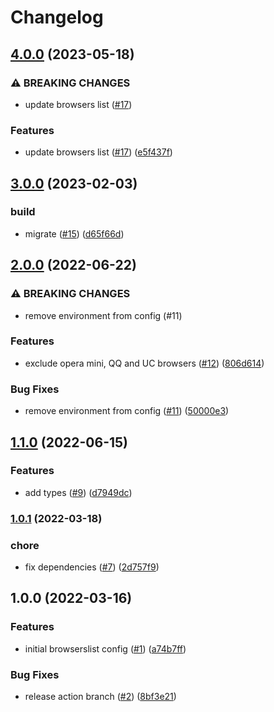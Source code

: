 # Changelog

## [4.0.0](https://github.com/gravity-ui/browserslist-config/compare/v3.0.0...v4.0.0) (2023-05-18)


### ⚠ BREAKING CHANGES

* update browsers list ([#17](https://github.com/gravity-ui/browserslist-config/issues/17))

### Features

* update browsers list ([#17](https://github.com/gravity-ui/browserslist-config/issues/17)) ([e5f437f](https://github.com/gravity-ui/browserslist-config/commit/e5f437fc28f3997c49d66fb928d30407efe6b7a8))

## [3.0.0](https://github.com/gravity-ui/browserslist-config/compare/v2.0.0...v3.0.0) (2023-02-03)


### build

* migrate ([#15](https://github.com/gravity-ui/browserslist-config/issues/15)) ([d65f66d](https://github.com/gravity-ui/browserslist-config/commit/d65f66dc565c7005cf87b4436ef1951b1264a376))

## [2.0.0](https://github.com/gravity-ui/browserslist-config/compare/v1.1.0...v2.0.0) (2022-06-22)


### ⚠ BREAKING CHANGES

* remove environment from config (#11)

### Features

* exclude opera mini, QQ and UC browsers ([#12](https://github.com/gravity-ui/browserslist-config/issues/12)) ([806d614](https://github.com/gravity-ui/browserslist-config/commit/806d6145a6e36f5a3d0fa5273de8fe45322291a0))


### Bug Fixes

* remove environment from config ([#11](https://github.com/gravity-ui/browserslist-config/issues/11)) ([50000e3](https://github.com/gravity-ui/browserslist-config/commit/50000e375a9aa33931369ac53d4b44d6c3fe20c6))

## [1.1.0](https://github.com/gravity-ui/browserslist-config/compare/v1.0.1...v1.1.0) (2022-06-15)


### Features

* add types ([#9](https://github.com/gravity-ui/browserslist-config/issues/9)) ([d7949dc](https://github.com/gravity-ui/browserslist-config/commit/d7949dcc043c66e516406dc00543cd676f34b71b))

### [1.0.1](https://www.github.com/gravity-ui/browserslist-config/compare/v1.0.0...v1.0.1) (2022-03-18)


### chore

* fix dependencies ([#7](https://www.github.com/gravity-ui/browserslist-config/issues/7)) ([2d757f9](https://www.github.com/gravity-ui/browserslist-config/commit/2d757f9a3e46eccc2f0751cacbd0ee76686cce37))

## 1.0.0 (2022-03-16)


### Features

* initial browserslist config ([#1](https://www.github.com/gravity-ui/browserslist-config/issues/1)) ([a74b7ff](https://www.github.com/gravity-ui/browserslist-config/commit/a74b7ff149680e9bed45718507950b2541bee1a6))


### Bug Fixes

* release action branch ([#2](https://www.github.com/gravity-ui/browserslist-config/issues/2)) ([8bf3e21](https://www.github.com/gravity-ui/browserslist-config/commit/8bf3e21f2667041946c08721e48a662f75a00b9b))
